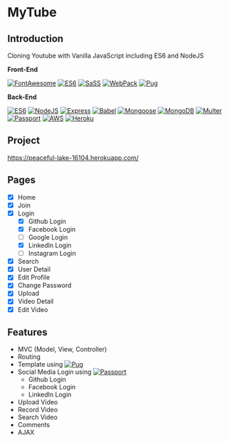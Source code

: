 # MyTube

## Introduction

Cloning Youtube with Vanilla JavaScript including ES6 and NodeJS

<b>Front-End</b>

<p>

[![FontAwesome](https://img.shields.io/badge/FontAwesome-5.5.0-green.svg)](https://shields.io/) [![ES6](https://img.shields.io/badge/Javascript-ES6-green.svg)](https://shields.io/) [![SaSS](https://img.shields.io/badge/SaSS-7.1.0-green.svg)](https://shields.io/) [![WebPack](https://img.shields.io/badge/WebPack-4.35.0-green.svg)](https://shields.io/) [![Pug](https://img.shields.io/badge/Pug-2.0.3-green.svg)](https://shields.io/)

</p>

<b>Back-End</b>

<p>

[![ES6](https://img.shields.io/badge/Javascript-ES6-blue.svg)](https://shields.io/) [![NodeJS](https://img.shields.io/badge/NodeJS-10.15.3-blue.svg)](https://shields.io/) [![Express](https://img.shields.io/badge/Express-4.17.1-blue.svg)](https://shields.io/) [![Babel](https://img.shields.io/badge/Babel-7.4.5-blue.svg)](https://shields.io/) [![Mongoose](https://img.shields.io/badge/Mongoose-5.5.14-blue.svg)](https://shields.io/) [![MongoDB](https://img.shields.io/badge/MongoDB-Atlas-blue.svg)](https://shields.io/) [![Multer](https://img.shields.io/badge/Multer-1.4.1-blue.svg)](https://shields.io/) [![Passport](https://img.shields.io/badge/Passport-0.4.0-blue.svg)](https://shields.io/) [![AWS](https://img.shields.io/badge/AWS-S3-blue.svg)](https://shields.io/) [![Heroku](https://img.shields.io/badge/Server-Heroku-blue.svg)](https://shields.io/)

</p>

## Project

https://peaceful-lake-16104.herokuapp.com/

## Pages

- [x] Home
- [x] Join
- [x] Login
  - [x] Github Login
  - [x] Facebook Login
  - [ ] Google Login
  - [x] LinkedIn Login
  - [ ] Instagram Login
- [x] Search
- [x] User Detail
- [x] Edit Profile
- [x] Change Password
- [x] Upload
- [x] Video Detail
- [x] Edit Video

## Features

- MVC (Model, View, Controller)
- Routing
- Template using [![Pug](https://img.shields.io/badge/Pug-2.0.3-green.svg)](https://shields.io/)
- Social Media Login using [![Passport](https://img.shields.io/badge/Passport-0.4.0-blue.svg)](https://shields.io/)
  - Github Login
  - Facebook Login
  - LinkedIn Login
- Upload Video
- Record Video
- Search Video
- Comments
- AJAX
